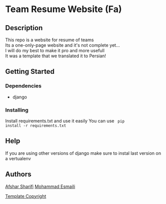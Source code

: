 # Team Resume Website (Fa)

## Description

This repo is a website for resume of teams <br>
Its a one-only-page website and it's not complete yet... <br>
I will do my best to make it pro and more usefull  <br>
It was a template that we translated it to Persian!  <br>

## Getting Started

### Dependencies

- django

### Installing

Install requirements.txt and use it easily
You can use <code> pip install -r requirements.txt </code>

## Help
If you are using other versions of django make sure to instal last version on a vertualenv

## Authors
<a href="afsharsharifi2020@gmail.com">Afshar Sharifi</a>
<a href="esmaili.mohhamad@gmail.com">Mohammad Esmaili</a>

<a href="https://www.elmanawy.info/marwa/">Template Copyright</a>

